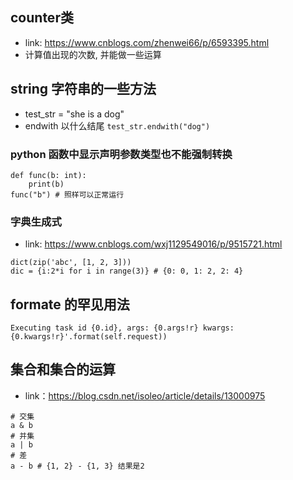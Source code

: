 ## counter类
- link: https://www.cnblogs.com/zhenwei66/p/6593395.html
- 计算值出现的次数, 并能做一些运算

## string 字符串的一些方法
- test_str = "she is a dog"
- endwith 以什么结尾 `test_str.endwith("dog")`

### python 函数中显示声明参数类型也不能强制转换
```
def func(b: int):
    print(b)
func("b") # 照样可以正常运行

```
### 字典生成式
- link: https://www.cnblogs.com/wxj1129549016/p/9515721.html
```
dict(zip('abc', [1, 2, 3]))
dic = {i:2*i for i in range(3)} # {0: 0, 1: 2, 2: 4}
```

## formate 的罕见用法
```
Executing task id {0.id}, args: {0.args!r} kwargs: {0.kwargs!r}'.format(self.request))
```

## 集合和集合的运算
- link：https://blog.csdn.net/isoleo/article/details/13000975
```
# 交集
a & b
# 并集
a | b
# 差
a - b # {1, 2} - {1, 3} 结果是2
```
